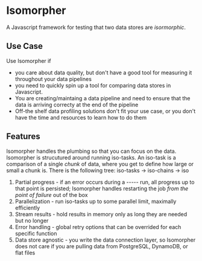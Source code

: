 # Isomorpher

A Javascript framework for testing that two data stores are *isormorphic*.

## Use Case
Use Isomorpher if 
- you care about data quality, but don't have a good tool for measuring it throughout your data pipelines
- you need to quickly spin up a tool for comparing data stores in Javascript.
- You are creating/maintaing a data pipeline and need to ensure that the data is arriving correcty at the end of the pipeline
- Off-the shelf data profiling solutions don't fit your use case, or you don't have the time and resources to learn how to do them

## Features
Isomorpher handles the plumbing so that you can focus on the data.
Isomorpher is strucutured around running iso-tasks.
An iso-task is a comparison of a single *chunk* of data, where you get to define how large or small a chunk is.
There is the following tree: iso-tasks -> iso-chains -> iso
1. Partial progress - if an error occurs during a ----- run, all progress up to that point is persisted; Isomorpher handles restarting the job *from the point of failure* out of the box
2. Parallelization - run iso-tasks up to some parallel limit, maximally efficiently
3. Stream results - hold results in memory only as long they are needed but no longer
4. Error handling - global retry options that can be overrided for each specific function
5. Data store agnostic - you write the data connection layer, so Isomorpher does not care if you are pulling data from PostgreSQL, DynamoDB, or flat files
